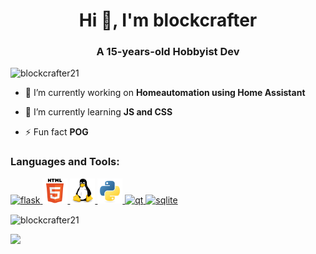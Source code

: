 <h1 align="center">Hi 👋, I'm blockcrafter</h1>
<h3 align="center">A 15-years-old Hobbyist Dev</h3>

<p align="left"> <img src="https://komarev.com/ghpvc/?username=blockcrafter21&label=Profile%20views&color=0e75b6&style=flat" alt="blockcrafter21" /> </p>

- 🔭 I’m currently working on **Homeautomation using Home Assistant**

- 🌱 I’m currently learning **JS and CSS**

- ⚡ Fun fact **POG**


<h3 align="left">Languages and Tools:</h3>
<p align="left"> <a href="https://flask.palletsprojects.com/" target="_blank"> <img src="https://www.vectorlogo.zone/logos/pocoo_flask/pocoo_flask-icon.svg" alt="flask" width="40" height="40"/> </a> <a href="https://www.w3.org/html/" target="_blank"> <img src="https://raw.githubusercontent.com/devicons/devicon/master/icons/html5/html5-original-wordmark.svg" alt="html5" width="40" height="40"/> </a> <a href="https://www.linux.org/" target="_blank"> <img src="https://raw.githubusercontent.com/devicons/devicon/master/icons/linux/linux-original.svg" alt="linux" width="40" height="40"/> </a> <a href="https://www.python.org" target="_blank"> <img src="https://raw.githubusercontent.com/devicons/devicon/master/icons/python/python-original.svg" alt="python" width="40" height="40"/> </a> <a href="https://www.qt.io/" target="_blank"> <img src="https://upload.wikimedia.org/wikipedia/commons/0/0b/Qt_logo_2016.svg" alt="qt" width="40" height="40"/> </a> <a href="https://www.sqlite.org/" target="_blank"> <img src="https://www.vectorlogo.zone/logos/sqlite/sqlite-icon.svg" alt="sqlite" width="40" height="40"/> </a> </p>

<p><img align="center" src="https://github-readme-stats.vercel.app/api/top-langs?username=blockcrafter21&show_icons=true&locale=en&layout=compact" alt="blockcrafter21" /></p>

<img height="180em" src="https://github-readme-stats.vercel.app/api?username=blockcrafter21&show_icons=true&hide_border=true&&count_private=true&include_all_commits=true" />
